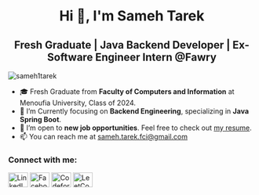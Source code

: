 <h1 align="center">Hi 👋, I'm Sameh Tarek</h1>
<h2 align="center">Fresh Graduate | Java Backend Developer | Ex-Software Engineer Intern @Fawry</h2>

<p align="left"> 
  <img src="https://komarev.com/ghpvc/?username=sameh1tarek&label=Profile%20views&color=0e75b6&style=flat" alt="sameh1tarek" /> 
</p>

- 🎓 Fresh Graduate from **Faculty of Computers and Information** at Menoufia University, Class of 2024.
- 🌱 I’m Currently focusing on **Backend Engineering**, specializing in **Java Spring Boot**.
- 💼 I’m open to **new job opportunities**. Feel free to check out [my resume](https://drive.google.com/file/d/1p0JiCJZEBzuhDxXcjKE4Fe-cxs2SdvfM/view?usp=sharing).
- 📫 You can reach me at [sameh.tarek.fci@gmail.com](mailto:sameh.tarek.fci@gmail.com)

<h3 align="left">Connect with me:</h3>
<p align="left">
  <a href="https://www.linkedin.com/in/sameh-tarek-mohamed-766a0a234/" target="_blank"><img align="center" src="https://raw.githubusercontent.com/rahuldkjain/github-profile-readme-generator/master/src/images/icons/Social/linked-in-alt.svg" alt="LinkedIn" height="30" width="40" /></a>
  <a href="https://www.facebook.com/profile.php?id=100006889636763" target="_blank"><img align="center" src="https://raw.githubusercontent.com/rahuldkjain/github-profile-readme-generator/master/src/images/icons/Social/facebook.svg" alt="Facebook" height="30" width="40" /></a>
  <a href="https://codeforces.com/profile/sameh_tarek1" target="_blank"><img align="center" src="https://raw.githubusercontent.com/rahuldkjain/github-profile-readme-generator/master/src/images/icons/Social/codeforces.svg" alt="Codeforces" height="30" width="40" /></a>
  <a href="https://www.leetcode.com/samehtarek" target="_blank"><img align="center" src="https://raw.githubusercontent.com/rahuldkjain/github-profile-readme-generator/master/src/images/icons/Social/leet-code.svg" alt="LeetCode" height="30" width="40" /></a>
</p>

